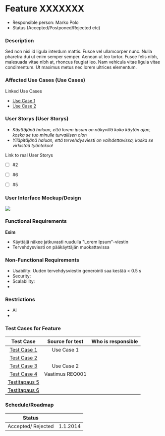 # Feature XXXXXXX

* Responsible person: Marko Polo
* Status (Accepted/Postponed/Rejected etc)

### Description

Sed non nisi id ligula interdum mattis. Fusce vel ullamcorper nunc. Nulla pharetra dui ut enim semper semper. Aenean ut leo tortor. Fusce felis nibh, malesuada vitae nibh at, rhoncus feugiat leo. Nam vehicula vitae ligula vitae condimentum. Ut maximus metus nec lorem ultrices elementum.


### Affected Use Cases (Use Cases)

Linked Use Cases

* [Use Case 1](FT1-kayttotapaus.md)
* [Use Case 2](FT2-kayttotapaus.md)


### User Storys (User Storys)

* _Käyttäjänä haluan, että lorem ipsum on näkyvillä koko käytön ajan, koska se tuo minulle turvallisen olon_
* _Ylläpitäjänä haluan, että tervehdysviesti on vaihdettavissa, koska se virkistää työntekoa!_

Link to real User Storys

- [ ] #2
- [ ] #6
- [ ] #5






### User Interface Mockup/Design

![](https://openclipart.org/image/300px/svg_to_png/178764/1370010418.png&disposition=attachment)


### Functional Requirements

**Esim**

* Käyttäjä näkee jatkuvasti ruudulla "Lorem Ipsum"-viestin
* Tervehdysviesti on pääkäyttäjän muokattavissa

### Non-Functional Requirements


* Usability: Uuden tervehdysviestin generointi saa kestää < 0.5 s
* Security:
* Scalability:
* 


### Restrictions 

* Al
* 


### Test Cases for Feature

| Test Case  | Source for test  | Who is responsible  |
|:-: | :-:|:-:|
| [Test Case 1]( FT1-testitapaus1.md)  | Use Case 1  |  |
| [Test Case 2]( FT1-testitapaus2.md)  |  |  |
| [Test Case 3]( FT1-testitapaus3.md)  | Use Case 2 |  |
| [Test Case 4]( FT1-testitapaus4.md)  | Vaatimus REQ001 |  |
| [Testitapaus 5]( FT1-testitapaus5.md)  |  |  |
| [Testitapaus 6]( FT1-testitapaus6.md)  |  |  |


### Schedule/Roadmap

| Status | |
|:----:|:----:|
| Accepted/ Rejected | 1.1.2014 |




